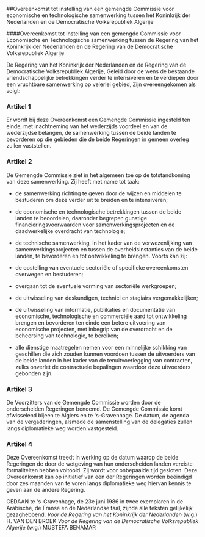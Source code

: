 <meta http-equiv='Content-Type' content='text/html; charset=utf-8' />

##Overeenkomst tot instelling van een gemengde Commissie voor economische en technologische samenwerking tussen het Koninkrijk der Nederlanden en de Democratische Volksrepubliek Algerije

####Overeenkomst tot instelling van een gemengde Commissie voor Economische en Technologische samenwerking tussen de Regering van het Koninkrijk der Nederlanden en de Regering van de Democratische Volksrepubliek Algerije

De Regering van het Koninkrijk der Nederlanden en de Regering van de Democratische Volksrepubliek Algerije, Geleid door de wens de bestaande vriendschappelijke betrekkingen verder te intensiveren en te verdiepen door een vruchtbare samenwerking op velerlei gebied, Zijn overeengekomen als volgt:    

### Artikel  1  

Er wordt bij deze Overeenkomst een Gemengde Commissie ingesteld ten einde, met inachtneming van het wederzijds voordeel en van de wederzijdse belangen, de samenwerking tussen de beide landen te bevorderen op die gebieden die de beide Regeringen in gemeen overleg zullen vaststellen.  

### Artikel  2  

De Gemengde Commissie ziet in het algemeen toe op de totstandkoming van deze samenwerking. Zij heeft met name tot taak: 

- de samenwerking richting te geven door de wijzen en middelen te bestuderen om deze verder uit te breiden en te intensiveren;  

- de economische en technologische betrekkingen tussen de beide landen te beoordelen, daaronder begrepen gunstige financieringsvoorwaarden voor samenwerkingsprojecten en de daadwerkelijke overdracht van technologie;  

- de technische samenwerking, in het kader van de verwezenlijking van samenwerkingsprojecten en tussen de overheidsinstanties van de beide landen, te bevorderen en tot ontwikkeling te brengen.   Voorts kan zij: 

- de opstelling van eventuele sectoriële of specifieke overeenkomsten overwegen en bestuderen;  

- overgaan tot de eventuele vorming van sectoriële werkgroepen;  

- de uitwisseling van deskundigen, technici en stagiairs vergemakkelijken;  

- de uitwisseling van informatie, publikaties en documentatie van economische, technologische en commerciële aard tot ontwikkeling brengen en bevorderen ten einde een betere uitvoering van economische projecten, met inbegrip van de overdracht en de beheersing van technologie, te bereiken;  

- alle dienstige maatregelen nemen voor een minnelijke schikking van geschillen die zich zouden kunnen voordoen tussen de uitvoerders van de beide landen in het kader van de tenuitvoerlegging van contracten, zulks onverlet de contractuele bepalingen waardoor deze uitvoerders gebonden zijn.    

### Artikel  3  

De Voorzitters van de Gemengde Commissie worden door de onderscheiden Regeringen benoemd. De Gemengde Commissie komt afwisselend bijeen te Algiers en te 's-Gravenhage. De datum, de agenda van de vergaderingen, alsmede de samenstelling van de delegaties zullen langs diplomatieke weg worden vastgesteld.  

### Artikel  4  

Deze Overeenkomst treedt in werking op de datum waarop de beide Regeringen de door de wetgeving van hun onderscheiden landen vereiste formaliteiten hebben voltooid. Zij wordt voor onbepaalde tijd gesloten. Deze Overeenkomst kan op initiatief van een der Regeringen worden beëindigd door zes maanden van te voren langs diplomatieke weg hiervan kennis te geven aan de andere Regering.  

GEDAAN te 's-Gravenhage, de 23e juni 1986 in twee exemplaren in de Arabische, de Franse en de Nederlandse taal, zijnde alle teksten gelijkelijk gezaghebbend.  *Voor de Regering van het Koninkrijk der Nederlanden*  (w.g.) H. VAN DEN BROEK  *Voor de Regering van de Democratische Volksrepubliek Algerije*  (w.g.) MUSTEFA BENAMAR  

